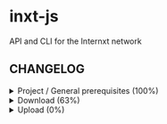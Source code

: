 # inxt-js
API and CLI for the Internxt network

## CHANGELOG

<details>
  <summary>Project / General prerequisites (100%)</summary>
  
- - [X] Create the project
- - [X] Typescript
- - [X] Install and configure dependencies
- - [X] Browserify: Make lib browser-compatible

</details>

<details>
  <summary>Download (63%)</summary>
  
- - [X] Research C project (download logic)
- - [X] Make API request
- - - [X] Request file info
- - - [X] Request file mirrors
- - [X] Get shards info
- - [X] Connect to nodes and download shards
- - - [X] Check shard integrity after download
- - - [X] Try to download shard again if it fails
- - [ ] Exchange reports for each shard downloaded
- - [ ] FileMuxer
- - - [X] Get original code from js lib
- - - [X] Transcribe original code to TypeScript
- - - [X] Test
- - - [ ] Stop stream if shard integrity fails
- - - [ ] Retry shard download if it fails (3-5 times)
- - - [ ] If shard cannot be downloaded, request another mirror
- - - [ ] Blacklist the failed mirror
- - - [ ] Use some system to rewind stream and start again from the failed shard
- - - [ ] Report file progress
- - [X] Download file as a stream
- - - [X] Create a dummy Readable stream
- - - [X] Pipe stream to FileMuxer
- - [X] Recompose file
- - [X] Decrypt file
- - [ ] Serve file
- - - [ ] As path on CLI version
- - - [ ] As blob in Browser version
- - [ ] Use erasure codes
- - - [ ] Detect if file can be recovered (has erasure codes)
- - - [ ] Detect if file NEEDS to be recovered (missing shards)
- - - [ ] Use parity shards to recompose the missing shards

  </details>

<details>
  <summary>Upload (0%)</summary>

- - [ ] Research C project
- - [ ] Make API request
- - [ ] Analize file info
- - [ ] Encrypt the file
- - [ ] File Demuxer
- - - [ ] Calculate the suitable size of shards
- - - [ ] Split file into shards (all w/ same size)
- - - [ ] Upload as a stream
- - - [ ] Report upload progress
- - [ ] Publish shards on nodes
- - [ ] Check if shards are published
- - [ ] Exchange reports for each shard uploaded (to trigger mirror creation)
- - [ ] Create parity shards with erasure codes
- - [ ] Publish all file info into the bucket

</details>
